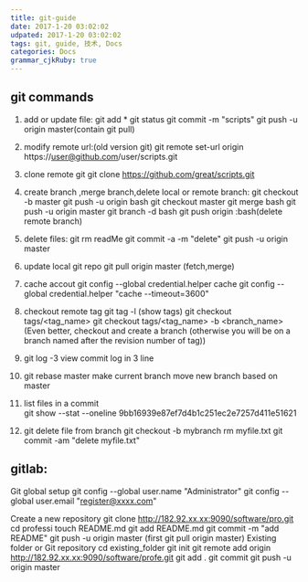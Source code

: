 ```yaml
--- 
title: git-guide
date: 2017-1-20 03:02:02
udpated: 2017-1-20 03:02:02
tags: git, guide, 技术, Docs
categories: Docs
grammar_cjkRuby: true
---
```


## git commands
1. add or update file:
   git add *
   git status
   git commit -m "scripts"
   git push -u origin master(contain git pull)

2. modify remote url:(old version git)
   git remote set-url origin https://user@github.com/user/scripts.git

3. clone remote git
    git clone https://github.com/great/scripts.git
     
4. create branch ,merge branch,delete local or remote branch:
  git checkout -b master
  git push -u origin bash
  git checkout master
   git merge bash
   git push -u origin master
   git branch -d bash
   git push origin :bash(delete remote branch)

5. delete files:
  git rm readMe
  git commit -a -m "delete"
  git push -u origin master

6. update local git repo
             git pull origin master (fetch,merge)

7. cache accout
git config --global credential.helper cache
git config --global credential.helper "cache --timeout=3600"

8. checkout remote tag
     git tag -l  (show tags)
     git checkout tags/<tag_name>
     git checkout tags/<tag_name> -b <branch_name>  
     (Even better, checkout and create a branch (otherwise you will be on a branch named after the revision number of tag))

9. git log -3           view commit log in 3 line

10. git rebase master            make current branch move new branch based on master
11. list files in a commit    
  git show --stat --oneline  9bb16939e87ef7d4b1c251ec2e7257d411e51621   

12. git delete file from branch
git checkout -b mybranch
rm myfile.txt
git commit -am "delete myfile.txt"


## gitlab:

Git global setup
git config --global user.name "Administrator"
git config --global user.email "register@xxxx.com"

Create a new repository
git clone http://182.92.xx.xx:9090/software/pro.git
cd professi
touch README.md
git add README.md
git commit -m "add README"
git push -u origin master  (first git pull origin master)
Existing folder or Git repository
cd existing_folder
git init
git remote add origin http://182.92.xx.xx:9090/software/profe.git
git add .
git commit
git push -u origin master
     

